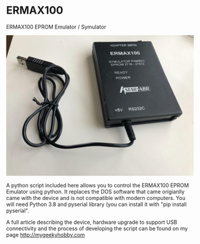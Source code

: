 # ERMAX100
ERMAX100 EPROM Emulator / Symulator

![USB Version](/ERMAX100_USB.jpg)


A python script included here allows you to control the ERMAX100 EPROM Emulator using python. It replaces the DOS software that came origianlly came with the device and is not compatible with modern computers. You will need Python 3.8 and pyserial library (you can install it with "pip install pyserial".

A full article describing the device, hardware upgrade to support USB connectivity and the process of developing the script can be found on my page http://mygeekyhobby.com
